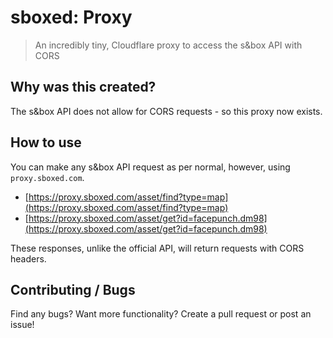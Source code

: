 # sboxed: Proxy

> An incredibly tiny, Cloudflare proxy to access the s&box API with CORS

## Why was this created?

The s&box API does not allow for CORS requests - so this proxy now exists.

## How to use

You can make any s&box API request as per normal, however, using `proxy.sboxed.com`.

-   [https://proxy.sboxed.com/asset/find?type=map](https://proxy.sboxed.com/asset/find?type=map)
-   [https://proxy.sboxed.com/asset/get?id=facepunch.dm98](https://proxy.sboxed.com/asset/get?id=facepunch.dm98)

These responses, unlike the official API, will return requests with CORS headers.

## Contributing / Bugs

Find any bugs? Want more functionality? Create a pull request or post an issue!
